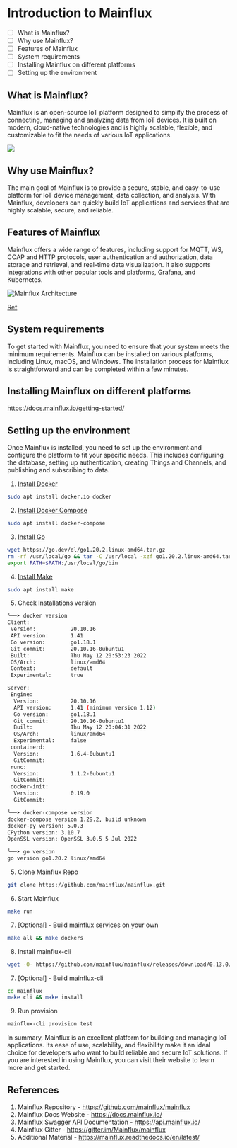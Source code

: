 # Introduction to Mainflux

- [ ] What is Mainflux?
- [ ] Why use Mainflux?
- [ ] Features of Mainflux
- [ ] System requirements
- [ ] Installing Mainflux on different platforms
- [ ] Setting up the environment

## What is Mainflux?

Mainflux is an open-source IoT platform designed to simplify the process of connecting, managing and analyzing data from IoT devices. It is built on modern, cloud-native technologies and is highly scalable, flexible, and customizable to fit the needs of various IoT applications.

![](https://i.imgur.com/FFsH8CX.png)

## Why use Mainflux?

The main goal of Mainflux is to provide a secure, stable, and easy-to-use platform for IoT device management, data collection, and analysis. With Mainflux, developers can quickly build IoT applications and services that are highly scalable, secure, and reliable.

## Features of Mainflux

Mainflux offers a wide range of features, including support for MQTT, WS, COAP and HTTP protocols, user authentication and authorization, data storage and retrieval, and real-time data visualization. It also supports integrations with other popular tools and platforms, Grafana, and Kubernetes.

![Mainflux Architecture](https://i.imgur.com/RczCKju.png)

[Ref](https://docs.mainflux.io/architecture/)

## System requirements

To get started with Mainflux, you need to ensure that your system meets the minimum requirements. Mainflux can be installed on various platforms, including Linux, macOS, and Windows. The installation process for Mainflux is straightforward and can be completed within a few minutes.

## Installing Mainflux on different platforms

https://docs.mainflux.io/getting-started/

## Setting up the environment

Once Mainflux is installed, you need to set up the environment and configure the platform to fit your specific needs. This includes configuring the database, setting up authentication, creating Things and Channels, and publishing and subscribing to data.

1. [Install Docker](https://docs.docker.com/get-docker/)

```bash
sudo apt install docker.io docker
```

2. [Install Docker Compose](https://docs.docker.com/compose/install/)

```bash
sudo apt install docker-compose
```

3. [Install Go](https://golang.org/doc/install)

```bash
wget https://go.dev/dl/go1.20.2.linux-amd64.tar.gz
rm -rf /usr/local/go && tar -C /usr/local -xzf go1.20.2.linux-amd64.tar.gz
export PATH=$PATH:/usr/local/go/bin
```

4. [Install Make](https://linuxhint.com/install-make-ubuntu/)

```bash
sudo apt install make
```

5. Check Installations version

```bash
╰──➤ docker version
Client:
 Version:           20.10.16
 API version:       1.41
 Go version:        go1.18.1
 Git commit:        20.10.16-0ubuntu1
 Built:             Thu May 12 20:53:23 2022
 OS/Arch:           linux/amd64
 Context:           default
 Experimental:      true

Server:
 Engine:
  Version:          20.10.16
  API version:      1.41 (minimum version 1.12)
  Go version:       go1.18.1
  Git commit:       20.10.16-0ubuntu1
  Built:            Thu May 12 20:04:31 2022
  OS/Arch:          linux/amd64
  Experimental:     false
 containerd:
  Version:          1.6.4-0ubuntu1
  GitCommit:        
 runc:
  Version:          1.1.2-0ubuntu1
  GitCommit:        
 docker-init:
  Version:          0.19.0
  GitCommit:        

╰──➤ docker-compose version                                           
docker-compose version 1.29.2, build unknown
docker-py version: 5.0.3
CPython version: 3.10.7
OpenSSL version: OpenSSL 3.0.5 5 Jul 2022

╰──➤ go version                  
go version go1.20.2 linux/amd64

```

5. Clone Mainflux Repo

```bash
git clone https://github.com/mainflux/mainflux.git
```

6. Start Mainflux

```bash
make run
```

7. [Optional] - Build mainflux services on your own

```bash
make all && make dockers
```

8. Install mainflux-cli

```bash
wget -O- https://github.com/mainflux/mainflux/releases/download/0.13.0/mainflux-cli_0.13.0_linux-amd64.tar.gz | tar xvz -C $GOBIN
```

7. [Optional] - Build mainflux-cli

```bash
cd mainflux
make cli && make install
```

9. Run provision

```bash
mainflux-cli provision test
```

In summary, Mainflux is an excellent platform for building and managing IoT applications. Its ease of use, scalability, and flexibility make it an ideal choice for developers who want to build reliable and secure IoT solutions. If you are interested in using Mainflux, you can visit their website to learn more and get started.

## References

1. Mainflux Repository - https://github.com/mainflux/mainflux
2. Mainflux Docs Website - https://docs.mainflux.io/
3. Mainflux Swagger API Documentation - https://api.mainflux.io/
4. Mainflux Gitter - https://gitter.im/Mainflux/mainflux
5. Additional Material - https://mainflux.readthedocs.io/en/latest/
